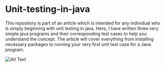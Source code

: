 # Unit-testing-in-java
This repository is part of an article which is intended for any individual who is simply beginning with unit testing in java. Here, I have written three very simple java programs and their corresponding test cases to help you understand the concept. The article will cover everything from installing necessary packages to running your very first unit test case for a Java program.


![Alt Text](https://github.com/semicolon123/Unit-testing-in-java/blob/main/All%20test%20cases.gif)
